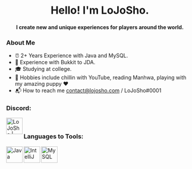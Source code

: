 <h1 align="center"> Hello! I'm LoJoSho. </h1>
<h4 align="center"> I create new and unique experiences for players around the world. </h4>

### About Me

- ⏰ 2+ Years Experience with Java and MySQL.
- 🎁 Experience with Bukkit to JDA.
- 🎓 Studying at college.
- 🎨 Hobbies include chillin with YouTube, reading Manhwa, playing with my amazing puppy ❤️ 
- 📬 How to reach me contact@lojosho.com / LoJoSho#0001

### Discord:
[<img align="left" alt="LoJoSho | Discord" width="44px" src="https://cdn4.iconfinder.com/data/icons/logos-and-brands/512/91_Discord_logo_logos-512.png" />](https://discord.gg/tn8M5CEBat)

<br>

### Languages to Tools:
[<img align="left" alt="Java" width="44px" src="https://img.icons8.com/color/452/java-coffee-cup-logo--v1.png" />](#)
[<img align="left" alt="IntelliJ" width="44px" src="https://upload.wikimedia.org/wikipedia/commons/thumb/9/9c/IntelliJ_IDEA_Icon.svg/1200px-IntelliJ_IDEA_Icon.svg.png" />](#)
[<img align="left" alt="MySQL" width="44px" src="https://blog.sqlbackupandftp.com/wp-content/uploads/2015/01/mysql-logo_2800x2800_pixels1.png" />](#)


